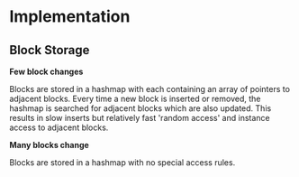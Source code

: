 Implementation
==============

Block Storage
-------------

**Few block changes**

Blocks are stored in a hashmap with each containing an array of pointers to adjacent blocks.  Every time a new block is inserted or removed, the hashmap is searched for adjacent blocks which are also updated.  This results in slow inserts but relatively fast 'random access' and instance access to adjacent blocks.

**Many blocks change**

Blocks are stored in a hashmap with no special access rules.

